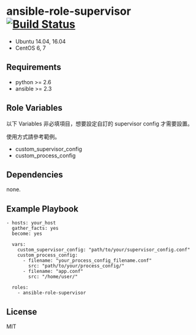 # ansible-role-supervisor [![Build Status](https://travis-ci.org/shengyou/ansible-role-supervisor.svg?branch=master)](https://travis-ci.org/shengyou/ansible-role-supervisor)

* Ubuntu 14.04, 16.04
* CentOS 6, 7

Requirements
------------

* python  >= 2.6
* ansible >= 2.3


Role Variables
--------------

以下 Variables 非必填項目，想要設定自訂的 supervisor config 才需要設置。

使用方式請參考範例。

* custom_supervisor_config
* custom_process_config


Dependencies
------------

none.

Example Playbook
----------------

```
- hosts: your_host
  gather_facts: yes
  become: yes

  vars:
    custom_supervisor_config: "path/to/your/supervisor_config.conf"
    custom_process_config:
      - filename: "your_process_config_filename.conf"
        src: "path/to/your/process_config/"
      - filename: "app.conf"
        src: "/home/user/"

  roles:
    - ansible-role-supervisor

```

License
-------

MIT
